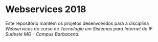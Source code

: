 <h1>Webservices 2018</h1>

Este repositório mantém os projetos desenvolvidos para a disciplina *Webservices* do curso de *Tecnologia em Sistemas para Internet* do *IF Sudeste MG - Campus Barbacena*.
